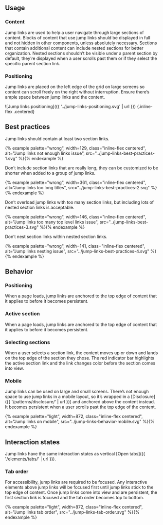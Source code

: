 
## Usage

### Content
  Jump links are used to help a user navigate through large sections of content. 
  Blocks of content that use jump links should be displayed in full and not 
  hidden in other components, unless absolutely necessary. Sections that contain 
  additional content can include nested sections for better organization. Nested 
  sections shouldn’t be visible under a parent section by default, they’re 
  displayed when a user scrolls past them or if they select the specific parent 
  section link.

### Positioning

  Jump links are placed on the left edge of the grid on large screens so content 
  can scroll freely on the right without interruption. Ensure there’s ample 
  space between jump links and the content.

  ![Jump links positioning]({{ '../jump-links-positioning.svg' | 
  url }}) {.inline-flex .centered}


## Best practices

  Jump links should contain at least two section links.

  {% example palette="wrong",
             width=129,
             class="inline-flex centered",
             alt="Jump links not enough links issue",
             src="../jump-links-best-practices-1.svg" %}{% endexample %}

  Don’t include section links that are really long, they can be customized to be 
  shorter when added to a group of jump links.

  {% example palette="wrong",
             width=361,
             class="inline-flex centered",
             alt="Jump links too long titles",
             src="../jump-links-best-practices-2.svg" %}{% endexample %}

  Don’t overload jump links with too many section links, but including lots 
  of nested section links is acceptable.

  {% example palette="wrong",
             width=146,
             class="inline-flex centered",
             alt="Jump links too many top level links issue",
             src="../jump-links-best-practices-3.svg" %}{% endexample %}

  Don’t nest section links within nested section links.

  {% example palette="wrong",
             width=141,
             class="inline-flex centered",
             alt="Jump links nesting issue",
             src="../jump-links-best-practices-4.svg" %}{% endexample %}



## Behavior

### Positioning
  When a page loads, jump links are anchored to the top edge of content that it 
  applies to before it becomes persistent.

### Active section
  When a page loads, jump links are anchored to the top edge of content that it 
  applies to before it becomes persistent.

### Selecting sections
  When a user selects a section link, the content moves up or down and lands on 
  the top edge of the section they chose. The red indicator bar highlights the 
  active section link and the link changes color before the section comes into 
  view.

### Mobile
  Jump links can be used on large and small screens. There’s not enough space to 
  use jump links in a mobile layout, so it’s wrapped in a [Disclosure]({{ 
  '/patterns/disclosure/' | url }}) and anchored above the content instead. It 
  becomes persistent when a user scrolls past the top edge of the content.

  {% example palette="light",
             width=872,
             class="inline-flex centered",
             alt="Jump links on mobile",
             src="../jump-links-behavior-mobile.svg" %}{% endexample %}


## Interaction states

  Jump links have the same interaction states as vertical [Open tabs]({{ 
  '/elements/tabs/' | url }}).

### Tab order
  For accessibility, jump links are required to be focused. Any interactive 
  elements above jump links will be focused first until jump links stick to the 
  top edge of content. Once jump links come into view and are persistent, the 
  first section link is focused and the tab order becomes top to bottom.

  {% example palette="light",
             width=872,
             class="inline-flex centered",
             alt="Jump links tab order",
             src="../jump-links-tab-order.svg" %}{% endexample %}

